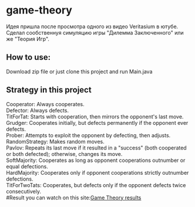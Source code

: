 # game-theory  
Идея пришла после просмотра одного из видео Veritasium в ютубе. Сделал сообственнуя симуляцию игры "Дилемма Заключенного" или же "Теория Игр".
## How to use:  
Download zip file or just clone this project and run Main.java  
## Strategy in this project  
Cooperator: Always cooperates.  
Defector: Always defects.    
TitForTat: Starts with cooperation, then mirrors the opponent's last move.  
Grudger: Cooperates initially, but defects permanently if the opponent ever defects.  
Prober: Attempts to exploit the opponent by defecting, then adjusts.  
RandomStrategy: Makes random moves.  
Pavlov: Repeats its last move if it resulted in a "success" (both cooperated or both defected); otherwise, changes its move.  
SoftMajority: Cooperates as long as opponent cooperations outnumber or equal defections.  
HardMajority: Cooperates only if opponent cooperations strictly outnumber defections.  
TitForTwoTats: Cooperates, but defects only if the opponent defects twice consecutively.  
#Result you can watch on this site:[Game Theory results](https://eldar-05.github.io/game-theory-site/)
